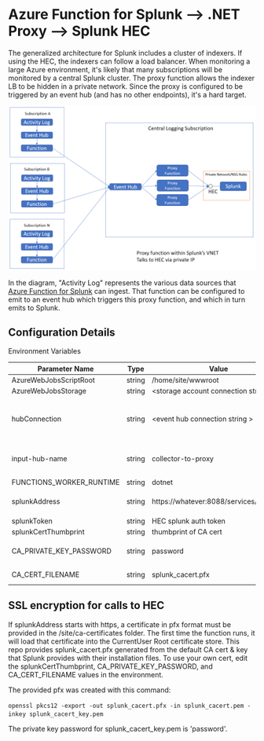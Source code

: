 # Azure Function for Splunk --> .NET Proxy --> Splunk HEC

The generalized architecture for Splunk includes a cluster of indexers. If using the HEC, the indexers can follow a load balancer. When monitoring a large Azure environment, it's likely that many subscriptions will be monitored by a central Splunk cluster. The proxy function allows the indexer LB to be hidden in a private network. Since the proxy is configured to be triggered by an event hub (and has no other endpoints), it's a hard target.

![Architecture](images/Splunk-with-Proxy-Function.png)

In the diagram, "Activity Log" represents the various data sources that [Azure Function for Splunk](https://github.com/microsoft/AzureFunctionforSplunkVS) can ingest. That function can be configured to emit to an event hub which triggers this proxy function, and which in turn emits to Splunk.  

## Configuration Details

Environment Variables

| Parameter Name |  Type  |  Value  |  Notes  |
|----------------|-------|-------|------|
| AzureWebJobsScriptRoot   | string | /home/site/wwwroot |  |
| AzureWebJobsStorage      | string | \<storage account connection string\> | required |
| hubConnection | string | \<event hub connection string \> | telemetry from Azure Function for Splunk instances |
| input-hub-name           | string | collector-to-proxy | matches configuration of collector function |
| FUNCTIONS_WORKER_RUNTIME | string | dotnet             | required |
| splunkAddress | string | https://whatever:8088/services/collector | HEC address or LB address |
| splunkToken | string | HEC splunk auth token | |
| splunkCertThumbprint | string | thumbprint of CA cert | |
| CA_PRIVATE_KEY_PASSWORD | string | password | usually provide in docker run |
| CA_CERT_FILENAME | string | splunk_cacert.pfx | combine cert & key |

## SSL encryption for calls to HEC  

If splunkAddress starts with https, a certificate in pfx format must be provided in the /site/ca-certificates folder. The first time the function runs, it will load that certificate into the CurrentUser Root certificate store. This repo provides splunk_cacert.pfx generated from the default CA cert & key that Splunk provides with their installation files. To use your own cert, edit the splunkCertThumbprint, CA_PRIVATE_KEY_PASSWORD, and CA_CERT_FILENAME values in the environment.  

The provided pfx was created with this command:  

`openssl pkcs12 -export -out splunk_cacert.pfx -in splunk_cacert.pem -inkey splunk_cacert_key.pem`

The private key password for splunk_cacert_key.pem is 'password'.

